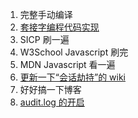 1. 完整手动编译
2. [套接字编程代码实现](https://blog.csdn.net/m0_38068229/article/details/80707043)
3. SICP 刷一遍
4. W3School Javascript 刷完
5. MDN Javascript 看一遍
6. [更新一下“会话劫持”的 wiki](https://zh.wikipedia.org/wiki/%E4%BC%9A%E8%AF%9D%E5%8A%AB%E6%8C%81)
7. 好好搞一下博客
8. [audit.log 的开启](http://blog.51cto.com/yibeishui/1891610)
